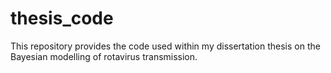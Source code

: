 # thesis_code
This repository provides the code used within my dissertation thesis on the Bayesian modelling of rotavirus transmission.
